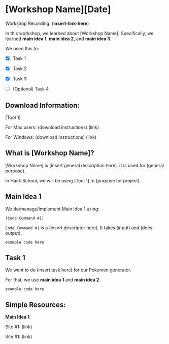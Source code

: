 # [Workshop Name][Date]

Workshop Recording: (__insert-link-here__)

In this workshop, we learned about [Workshop Name]. Specifically, we learned **main idea 1**, **main idea 2**, and **main idea 3**.

We used this to:
- [x] Task 1
- [x] Task 2
- [x] Task 3
- [ ] (Optional) Task 4


## Download Information:

[Tool 1]

For Mac users: (download instructions) (link)

For Windows: (download instructions) (link)


## What is [Workshop Name]?

[Workshop Name] is (insert general description here). It is used for (general purpose).

In Hack School, we will be using [Tool 1] to (purpose for project).


## Main Idea 1

We do/manage/implement Main Idea 1 using:

`(Code Command #1)`

`Code Command #1` is a (insert descriptor here). It takes (input) and (does output).

```
example code here
```

## Task 1

We want to do (insert task here) for our Pokemon generator.

For that, we use **main idea 1** and **main idea 2**.

```
example code here
```

## Simple Resources:

**Main Idea 1**:

Site #1: (link)

Site #1: (link)
